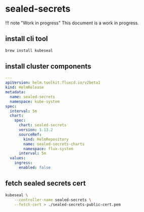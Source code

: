 # sealed-secrets

!!! note "Work in progress"
    This document is a work in progress.

## install cli tool

```sh
brew install kubeseal
```

## install cluster components

```yaml
---
apiVersion: helm.toolkit.fluxcd.io/v2beta1
kind: HelmRelease
metadata:
  name: sealed-secrets
  namespace: kube-system
spec:
  interval: 5m
  chart:
    spec:
      chart: sealed-secrets
      version: 1.13.2
      sourceRef:
        kind: HelmRepository
        name: sealed-secrets-charts
        namespace: flux-system
      interval: 5m
  values:
    ingress:
      enabled: false
```

## fetch sealed secrets cert

```sh
kubeseal \
    --controller-name sealed-secrets \
    --fetch-cert > ./sealed-secrets-public-cert.pem
```
